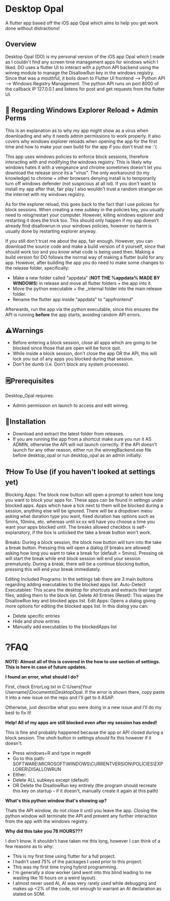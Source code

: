 # Desktop Opal

A flutter app based off the iOS app Opal which aims to help you get work done without distractions!

## Overview

Desktop Opal (DO) is my personal version of the iOS app Opal which I made as I couldn't find any screen time management apps for windows which I liked. DO uses a flutter UI to interact with a python API backend using the winreg module to manage the DisallowRun key in the windows registry. Since that was a mouthful, it boils down to Flutter UI frontend --> Python API --> Windows Registry Management. The python API runs on port 8000 of the callback IP 127.0.0.1 and listens for post and get requests from the flutter UI.

## 🚩 Regarding Windows Explorer Reload + Admin Perms

This is an explanation as to why my app might show as a virus when downloading and why it needs admin permissions to work properly. It also covers why windows explorer reloads when opening the app for the first time and how to make your own build for the app if you don't trust me :'(

This app uses windows policies to enforce block sessions, therefore interacting with and modifying the windows registry. This is likely why windows hates it with a vengeance and chrome sometimes doesn't let you download the release since its a "virus".
The only workaround (to my knowledge) to chrome + other browsers denying install is to temporarily turn off windows defender (not suspicious at all lol). If you don't want to install my app after that, fair play I also wouldn't trust a random stranger on the internet with my windows registry.

As for the explorer reload, this goes back to the fact that I use policies for block sessions. When creating a new subkey in the policies key, you usually need to relog/restart your computer. However, killing windows explorer and restarting it does the trick too. This should only happen if my app doesn't already find disallowrun in your windows policies, however no harm is usually done by restarting explorer anyway.

If you still don't trust me about the app, fair enough. However, you can download the source code and make a build version of it yourself, since that should work too and you *know* what code is being used then.
Making a build version for DO follows the normal way of making a flutter build for any app. However, after building the app you do need to make some changes to the release folder, specifically:
- Make a new folder called "appdata" (**NOT THE %appdata% MADE BY WINDOWS**) in release and move all flutter folders + the app into it.
- Move the python executable + the _internal folder into the main release folder.
- Rename the flutter app inside "appdata" to "appfrontend"

Afterwards, run the app via the python executable, since this ensures the API is running **before** the app starts, avoiding random API errors.

## ⚠️Warnings

- Before entering a block session, close all apps which are going to be blocked since those that are open will be force quit.
- While inside a block session, don't close the app OR the API, this will lock you out of any apps you blocked during that session.
- Don't be dumb (i.e. Don't block any system processes).

## 🗒️Prerequisites
Desktop_Opal requires:
- Admin permission on launch to access and edit winreg.

## 🔽Installation
- Download and extract the latest folder from releases.
- If you are running the app from a shortcut make sure you run it AS ADMIN, otherwise the API will not launch correctly. If the API doesn't launch for any other reason, either run the winregBackend.exe file before desktop_opal or run desktop_opal as an admin initially.

## ❓How To Use (if you haven't looked at settings yet)
Blocking Apps:
The block now button will open a prompt to select how long you want to block your apps for. These apps can be found in settings under blocked apps.
Apps which have a tick next to them will be blocked during a session, anything else will be ignored.
There will be a dropdown menu asking what duration type you want, fixed duration has options such as 5mins, 10mins, etc. whereas until xx:xx will have you choose a time you want your apps blocked until.
The breaks allowed checkbox is self-explanatory, if the box is unticked the take a break button won't work.

Breaks:
During a block session, the block now button will turn into the take a break button.
Pressing this will open a dialog (if breaks are allowed) asking how long you want to take a break for (default = 5mins).
Pressing ok will start the break while end block session will end your session prematurely.
During a break, there will be a continue blocking button, pressing this will end your break immediately.

Editing Included Programs:
In the settings tab there are 3 main buttons regarding adding executables to the blocked apps list.
Auto-Detect Executables:
This scans the desktop for shortcuts and extracts their target files, adding them to the block list.
Delete All Entries (Reset):
This wipes the DisallowRun key and blocked apps list.
Edit Apps:
Opens a dialog giving more options for editing the blocked apps list.
In this dialog you can:
- Delete specific entries
- Hide and show entries
- Manually add executables to the blockedApps list

# ❔FAQ

**NOTE: Almost all of this is covered in the how to use section of settings. This is here in case of future updates.**

**I found an error, what should I do?**

First, check ErrorLog.txt in C:\Users\[Your Username]\Documents\DesktopOpal. If the error is shown there, copy paste it into a new issue on the repo and I'll get to it ASAP.

Otherwise, just describe what you were doing in a new issue and I'll do my best to fix it!

**Help! All of my apps are still blocked even after my session has ended!**

This is fine and probably happened because the app or API closed during a block session. The uhoh button in settings *should* fix this however if it doesn't:
- Press windows+R and type in regedit
- Go to this path: SOFTWARE\\MICROSOFT\\WINDOWS\\CURRENTVERSION\\POLICIES\\EXPLORER\\DISALLOWRUN
- Either:
- Delete ALL subkeys except (default)
- OR Delete the DisallowRun key entirely (the program should recreate this key on startup - if it doesn't, manually create it again at this path)

**What's this python window that's showing up?**

Thats the API window, do not close it until you leave the app. Closing the python window will terminate the API and prevent any further interaction from the app with the windows registry.

**Why did this take you 78 HOURS???**

I don't know. It shouldn't have taken me this long, however I can think of a few reasons as to why:
- This is my first time using flutter for a full project.
- I hadn't used 75% of the packages I used prior to this project.
- This was my first time trying hybrid programming.
- I'm generally a slow worker (and went into this blind leading to me wasting like 10 hours on a weird layout).
- I almost never used AI, AI was very rarely used while debugging and makes up <2% of the code, not enough to warrant an AI declaration as stated on SOM.
